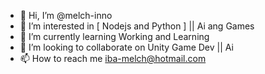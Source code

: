 - 👋 Hi, I’m @melch-inno
- 👀 I’m interested in [ Nodejs and Python ] || Ai ang Games 
- 🌱 I’m currently learning Working and Learning
- 💞️ I’m looking to collaborate on Unity Game Dev || Ai 
- 📫 How to reach me iba-melch@hotmail.com

<!---
melch-inno/melch-inno is a ✨ special ✨ repository because its `README.md` (this file) appears on your GitHub profile.
You can click the Preview link to take a look at your changes.
--->
